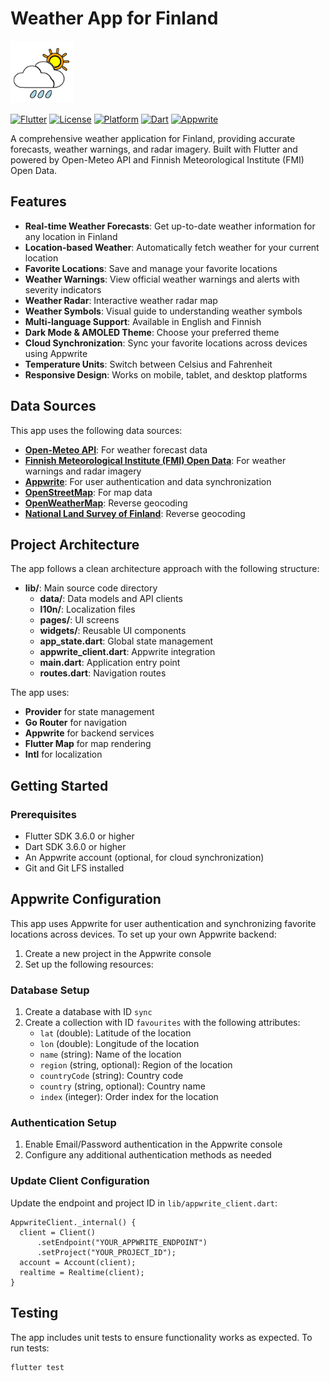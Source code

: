 # Weather App for Finland
<img style="width:100px;" src="assets/icon.png">

[![Flutter](https://img.shields.io/badge/Flutter-3.6.0+-02569B?logo=flutter&logoColor=white)](https://flutter.dev/)
[![License](https://img.shields.io/badge/License-MIT-blue.svg)](LICENSE)
[![Platform](https://img.shields.io/badge/Platform-Android%20%7C%20iOS%20%7C%20Web%20%7C%20Windows%20%7C%20macOS%20%7C%20Linux-lightgrey.svg)](https://flutter.dev/multi-platform/)
[![Dart](https://img.shields.io/badge/Dart-3.6.0+-0175C2?logo=dart&logoColor=white)](https://dart.dev/)
[![Appwrite](https://img.shields.io/badge/Appwrite_Backend-F02E65?logo=appwrite&logoColor=white)](https://appwrite.io/)

A comprehensive weather application for Finland, providing accurate forecasts, weather warnings, and radar imagery. Built with Flutter and powered by Open-Meteo API and Finnish Meteorological Institute (FMI) Open Data.

## Features

- **Real-time Weather Forecasts**: Get up-to-date weather information for any location in Finland
- **Location-based Weather**: Automatically fetch weather for your current location
- **Favorite Locations**: Save and manage your favorite locations
- **Weather Warnings**: View official weather warnings and alerts with severity indicators
- **Weather Radar**: Interactive weather radar map
- **Weather Symbols**: Visual guide to understanding weather symbols
- **Multi-language Support**: Available in English and Finnish
- **Dark Mode & AMOLED Theme**: Choose your preferred theme
- **Cloud Synchronization**: Sync your favorite locations across devices using Appwrite
- **Temperature Units**: Switch between Celsius and Fahrenheit
- **Responsive Design**: Works on mobile, tablet, and desktop platforms

## Data Sources

This app uses the following data sources:

- **[Open-Meteo API](https://open-meteo.com/)**: For weather forecast data
- **[Finnish Meteorological Institute (FMI) Open Data](https://en.ilmatieteenlaitos.fi/open-data)**: For weather warnings and radar imagery
- **[Appwrite](https://appwrite.io/)**: For user authentication and data synchronization
- **[OpenStreetMap](https://www.openstreetmap.org/)**: For map data
- **[OpenWeatherMap](https://openweathermap.org/api)**: Reverse geocoding
- **[National Land Survey of Finland](https://www.maanmittauslaitos.fi/en)**: Reverse geocoding

## Project Architecture

The app follows a clean architecture approach with the following structure:

- **lib/**: Main source code directory
  - **data/**: Data models and API clients
  - **l10n/**: Localization files
  - **pages/**: UI screens
  - **widgets/**: Reusable UI components
  - **app_state.dart**: Global state management
  - **appwrite_client.dart**: Appwrite integration
  - **main.dart**: Application entry point
  - **routes.dart**: Navigation routes

The app uses:
- **Provider** for state management
- **Go Router** for navigation
- **Appwrite** for backend services
- **Flutter Map** for map rendering
- **Intl** for localization

## Getting Started

### Prerequisites

- Flutter SDK 3.6.0 or higher
- Dart SDK 3.6.0 or higher
- An Appwrite account (optional, for cloud synchronization)
- Git and Git LFS installed


## Appwrite Configuration

This app uses Appwrite for user authentication and synchronizing favorite locations across devices. To set up your own Appwrite backend:

1. Create a new project in the Appwrite console
2. Set up the following resources:

### Database Setup

1. Create a database with ID `sync`
2. Create a collection with ID `favourites` with the following attributes:
   - `lat` (double): Latitude of the location
   - `lon` (double): Longitude of the location
   - `name` (string): Name of the location
   - `region` (string, optional): Region of the location
   - `countryCode` (string): Country code
   - `country` (string, optional): Country name
   - `index` (integer): Order index for the location

### Authentication Setup

1. Enable Email/Password authentication in the Appwrite console
2. Configure any additional authentication methods as needed

### Update Client Configuration

Update the endpoint and project ID in `lib/appwrite_client.dart`:

```
AppwriteClient._internal() {
  client = Client()
      .setEndpoint("YOUR_APPWRITE_ENDPOINT")
      .setProject("YOUR_PROJECT_ID");
  account = Account(client);
  realtime = Realtime(client);
}
```

## Testing

The app includes unit tests to ensure functionality works as expected. To run tests:

```bash
flutter test
```
